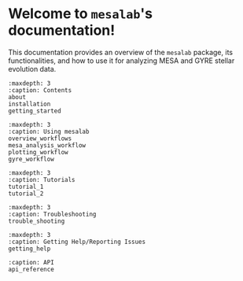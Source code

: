 # Welcome to `mesalab`'s documentation!

This documentation provides an overview of the `mesalab` package, its functionalities, and how to use it for analyzing MESA and GYRE stellar evolution data.



```{toctree}
:maxdepth: 3
:caption: Contents
about
installation
getting_started
```

```{toctree}
:maxdepth: 3
:caption: Using mesalab
overview_workflows
mesa_analysis_workflow
plotting_workflow
gyre_workflow
```

```{toctree}
:maxdepth: 3
:caption: Tutorials
tutorial_1
tutorial_2
```


```{toctree}
:maxdepth: 3
:caption: Troubleshooting
trouble_shooting
```


```{toctree}
:maxdepth: 3
:caption: Getting Help/Reporting Issues
getting_help
```


```{toctree}
:caption: API
api_reference
```


